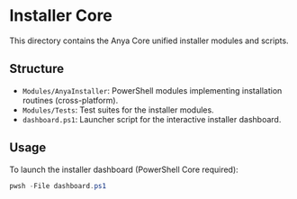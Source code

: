 # Installer Core

This directory contains the Anya Core unified installer modules and scripts.

## Structure

- `Modules/AnyaInstaller`: PowerShell modules implementing installation routines (cross-platform).
- `Modules/Tests`: Test suites for the installer modules.
- `dashboard.ps1`: Launcher script for the interactive installer dashboard.

## Usage

To launch the installer dashboard (PowerShell Core required):
```powershell
pwsh -File dashboard.ps1
```

